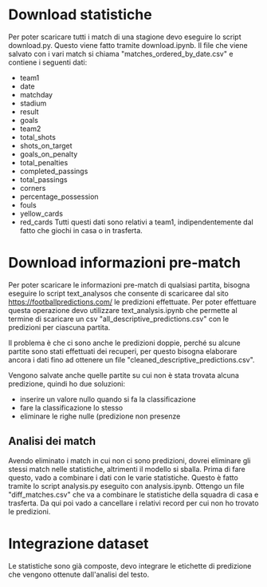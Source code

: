 # Download statistiche
Per poter scaricare tutti i match di una stagione devo eseguire lo script download.py. 
Questo viene fatto tramite download.ipynb.
Il file che viene salvato con i vari match si chiama "matches_ordered_by_date.csv" e contiene i seguenti dati:
- team1 
- date 
- matchday 
- stadium 
- result
- goals 
- team2 
- total_shots 
- shots_on_target 
- goals_on_penalty 
- total_penalties
- completed_passings 
- total_passings
- corners 
- percentage_possession
- fouls
- yellow_cards 
- red_cards
Tutti questi dati sono relativi a team1, indipendentemente dal fatto che giochi in casa o in trasferta.

# Download informazioni pre-match
Per poter scaricare le informazioni pre-match di qualsiasi partita, bisogna eseguire lo script text_analysos che consente di scaricaree dal sito https://footballpredictions.com/ le predizioni effettuate. 
Per poter effettuare questa operazione devo utilizzare text_analysis.ipynb che permette al termine di scaricare un csv "all_descriptive_predictions.csv" con le predizioni per ciascuna partita.

Il problema è che ci sono anche le predizioni doppie, perché su alcune partite sono stati effettuati dei recuperi, per questo bisogna elaborare ancora i dati fino ad ottenere un file "cleaned_descriptive_predictions.csv".

Vengono salvate anche quelle partite su cui non è stata trovata alcuna predizione, quindi ho due soluzioni: 
- inserire un valore nullo quando si fa la classificazione
- fare la classificazione lo stesso
- eliminare le righe nulle (predizione non presenze

## Analisi dei match
Avendo eliminato i match in cui non ci sono predizioni, dovrei eliminare gli stessi match nelle statistiche, altrimenti il modello si sballa.
Prima di fare questo, vado a combinare i dati con le varie statistiche. 
Questo è fatto tramite lo script analysis.py eseguito con analysis.ipynb.
Ottengo un file "diff_matches.csv" che va a combinare le statistiche della squadra di casa e trasferta.
Da qui poi vado a cancellare i relativi record per cui non ho trovato le predizioni.

# Integrazione dataset
Le statistiche sono già composte, devo integrare le etichette di predizione che vengono ottenute dall'analisi del testo.

